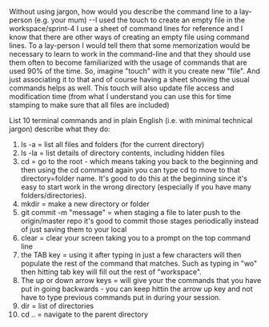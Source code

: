 Without using jargon, how would you describe the command line to a lay-person (e.g. your mum)
--I used the touch <filename> to create an empty file in the workspace/sprint-4  I use a sheet of command lines for reference and I know that there are other ways of creating an empty file using command lines.  To a lay-person I would tell them that some memorization would be necessary to learn to work in the command-line and that they should use them often to become familiarized with the usage of commands that are used 90% of the time.  So, imagine "touch" with it you create new "file".  And just associating it to that and of course having a sheet showing the usual commands helps as well.
This touch <file> will also update file access and modification time (from what I understand you can use this for time stamping to make sure that all files are included)

List 10 terminal commands and in plain English (i.e. with minimal technical jargon) describe what they do:
1. ls -a = list all files and folders (for the current directory)
2. ls -la  = list details of directory contents, including hidden files
3. cd = go to the root - which means taking you back to the beginning and then using the cd command again you can type cd <folder name> to move to that directory=folder name. It's good to do this at the beginning since it's easy to start work in the wrong directory (especially if you have many folders/directories).
4. mkdir = make a new directory or folder
5. git commit -m "message" = when staging a file to later push to the origin/master repo it's good to commit those stages periodically instead of just saving them to your local 
6. clear = clear your screen taking you to a prompt on the top command line
7. the TAB key = using it after typing in just a few characters will then populate the rest of the command that matches.  Such as typing in "wo" then hitting tab key will fill out the rest of "workspace".
8. The up or down arrow keys = will give your the commands that you have put in going backwards - you can keep hittin the arrow up key and not have to type previous commands put in during your session.
9. dir = list of directories
10. cd .. = navigate to the parent directory 